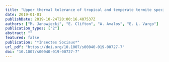 ```yaml
---
title: "Upper thermal tolerance of tropical and temperate termite species (Isoptera: Rhinotermitidae, Termitidae): a test of the climate variability hypothesis in termites"
date: 2019-01-01
publishDate: 2019-10-24T20:00:16.407537Z
authors: ["M. Janowiecki", "E. Clifton", "A. Avalos", "E. L. Vargo"]
publication_types: ["2"]
abstract: ""
featured: false
publication: "*Insectes Sociaux*"
url_pdf: "https://doi.org/10.1007/s00040-019-00727-7"
doi: "10.1007/s00040-019-00727-7"
---
```


